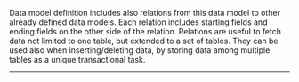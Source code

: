Data model definition includes also relations from this data model to other already defined data models. Each relation includes starting fields and ending fields on the other side of the relation.
Relations are useful to fetch data not limited to one table, but extended to a set of tables. They can be used also when inserting/deleting data, by storing data among multiple tables as a unique transactional task.


                

---


